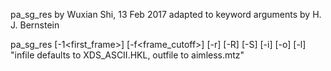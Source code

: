 pa_sg_res
    by Wuxian Shi, 13 Feb 2017
    adapted to keyword arguments by H. J. Bernstein

pa_sg_res [-1<first_frame>]
          [-f<frame_cutoff>]
          [-r<reslow>]
          [-R<reshigh>]
          [-S<spacegroup>]
          [-i<infile>]
          [-o<outfile>]
          [-l<logfile>]
          "infile defaults to XDS_ASCII.HKL, outfile to aimless.mtz"


